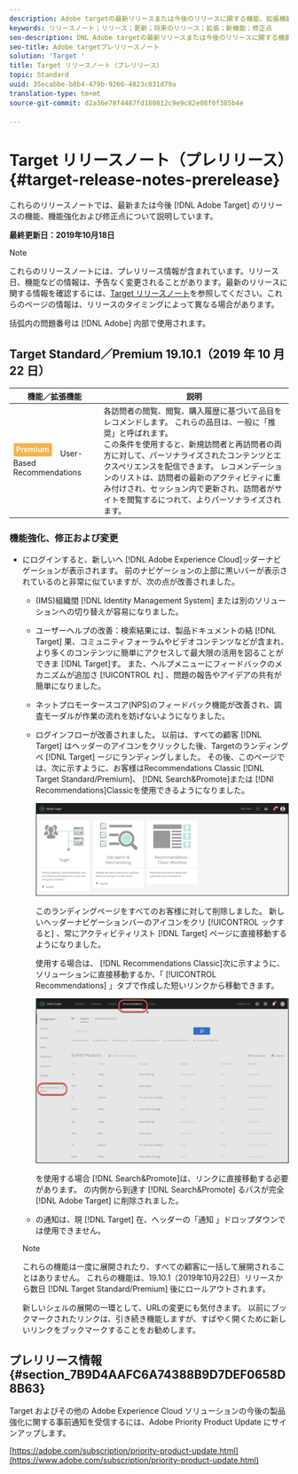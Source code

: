 ```yaml
---
description: Adobe targetの最新リリースまたは今後のリリースに関する機能、拡張機能および修正に関する情報を提供するリリースノートです。
keywords: リリースノート；リリース；更新；将来のリリース；拡張；新機能；修正点
seo-description: DNL Adobe targetの最新リリースまたは今後のリリースに関する機能、拡張機能および修正に関する情報を提供するリリースノートです。
seo-title: Adobe targetプレリリースノート
solution: 'Target '
title: Target リリースノート（プレリリース）
topic: Standard
uuid: 35ecabbe-b8b4-479b-9266-4823c831d79a
translation-type: tm+mt
source-git-commit: d2a36e78f4487fd180812c9e9c82e08f0f385b4e

---
```



# Target リリースノート（プレリリース）{#target-release-notes-prerelease}

これらのリリースノートでは、最新または今後 [!DNL Adobe Target] のリリースの機能、機能強化および修正点について説明しています。

**最終更新日：2019年10月18日**

>[!NOTE]
>
>これらのリリースノートには、プレリリース情報が含まれています。リリース日、機能などの情報は、予告なく変更されることがあります。最新のリリースに関する情報を確認するには、[Target リリースノート](release-notes.md)を参照してください。これらのページの情報は、リリースのタイミングによって異なる場合があります。
>
>括弧内の問題番号は [!DNL Adobe] 内部で使用されます。

## Target Standard／Premium 19.10.1（2019 年 10 月 22 日）

| 機能／拡張機能 | 説明 |
| --- | --- |
| ![Premiumバッジ](/help/assets/premium.png) User-Based Recommendations | 各訪問者の閲覧、閲覧、購入履歴に基づいて品目をレコメンドします。 これらの品目は、一般に「推奨」と呼ばれます。<br>この条件を使用すると、新規訪問者と再訪問者の両方に対して、パーソナライズされたコンテンツとエクスペリエンスを配信できます。 レコメンデーションのリストは、訪問者の最新のアクティビティに重み付けされ、セッション内で更新され、訪問者がサイトを閲覧するにつれて、よりパーソナライズされます。 |

### 機能強化、修正および変更

* にログインすると、新しいヘ [!DNL Adobe Experience Cloud]ッダーナビゲーションが表示されます。 前のナビゲーションの上部に黒いバーが表示されているのと非常に似ていますが、次の点が改善されました。

   * (IMS)組織間 [!DNL Identity Management System] または別のソリューションへの切り替えが容易になりました。
   * ユーザーヘルプの改善：検索結果には、製品ドキュメントの結 [!DNL Target] 果、コミュニティフォーラムやビデオコンテンツなどが含まれ、より多くのコンテンツに簡単にアクセスして最大限の活用を図ることができま [!DNL Target]す。 また、ヘルプメニューにフィードバックのメカニズムが追加さ [!UICONTROL れ] 、問題の報告やアイデアの共有が簡単になりました。

   * ネットプロモータースコア(NPS)のフィードバック機能が改善され、調査モーダルが作業の流れを妨げないようになりました。
   * ログインフローが改善されました。 以前は、すべての顧客 [!DNL Target] はヘッダーのアイコンをクリックした後、Targetのランディングペ [!DNL Target] ージにランディングしました。 その後、このページでは、次に示すように、お客様はRecommendations Classic [!DNL Target Standard/Premium]、 [!DNL Search&Promote]または [!DNl Recommendations]Classicを使用できるようになりました。

      ![ランディングページ](/help/r-release-notes/assets/landing.png)

      このランディングページをすべてのお客様に対して削除しました。 新しいヘッダーナビゲーションバーのアイコンをクリ [!UICONTROL ックすると] 、常にアクティビティリスト [!DNL Target] ページに直接移動するようになりました。

      使用する場合は、 [!DNL Recommendations Classic]次に示すように、ソリューションに直接移動するか、「 [!UICONTROL Recommendations] 」タブで作成した短いリンクから移動できます。

      ![Recs Classicディープリンク](/help/r-release-notes/assets/recs-classic.png)

      を使用する場合 [!DNL Search&Promote]は、リンクに直接移動する必要があります。 の内側から到達す [!DNL Search&Promote] るパスが完全 [!DNL Adobe Target] に削除されました。

   * の通知は、現 [!DNL Target] 在、ヘッダーの「通知  」ドロップダウンでは使用できません。
   >[!NOTE]
   >
   >これらの機能は一度に展開されたり、すべての顧客に一括して展開されることはありません。 これらの機能は、19.10.1（2019年10月22日）リリースから数日 [!DNL Target Standard/Premium] 後にロールアウトされます。
   >
   >新しいシェルの展開の一環として、URLの変更にも気付きます。 以前にブックマークされたリンクは、引き続き機能しますが、すばやく開くために新しいリンクをブックマークすることをお勧めします。

## プレリリース情報 {#section_7B9D4AAFC6A74388B9D7DEF0658D8B63}

Target およびその他の Adobe Experience Cloud ソリューションの今後の製品強化に関する事前通知を受信するには、Adobe Priority Product Update にサインアップします。

[https://adobe.com/subscription/priority-product-update.html](https://www.adobe.com/subscription/priority-product-update.html)
